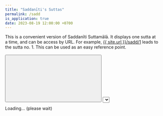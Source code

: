 ```yaml
---
title: "Saddanīti's Suttas"
permalink: /sadd
is_application: true
date: 2023-08-19 12:00:00 +0700
---
```


This is a convenient version of Saddanīti Suttamālā. It displays one sutta at a time, and can be access by URL. For example, [{{ site.url }}/sadd/1](/sadd/1) leads to the sutta no.&nbsp;1. This can be used as an easy reference point.

<div id="toolbar" style="padding-bottom:10px;padding-top:3px;z-index:10;">
<span class="toolbarbg">
<button onClick="bcUtil.toggleToolBar(saddReader);"><svg class="icon"><use xlink:href="/assets/fontawesome/custom.svg#window-maximize"></use></svg></button>
<select id="suttaselector" title="Sutta number to go" onChange="saddReader.goSutta();"></select>
</span>
</div>
<div id="textdisplay" class="textdisplay">Loading... (please wait)</div>
<script src="/assets/js/saddreader.js"></script>
<script src="/assets/js/pako_inflate.min.js"></script>
<script>
saddReader.util = bcUtil;
saddReader.loadText();
</script>

